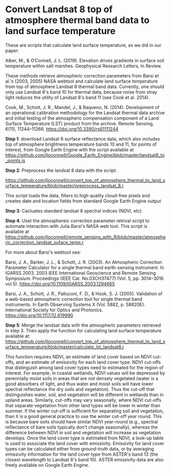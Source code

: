 # Convert Landsat 8 top of atmosphere thermal band data to land surface temperature
These are scripts that calculate land surface temperature, as we did in our paper:

Alber, M., & O’Connell, J. L. (2019). Elevation drives gradients in surface soil temperature within salt marshes. Geophysical Research Letters, In Review.

These methods retrieve atmospheric correction parameters from Barsi et al.'s (2003, 2005) NASA webtool and calculate land surface temperature from top of atmosphere Landsat 8 thermal band data. Currently, one should only use Landsat 8's band 10 for thermal data, because noise from stray light reduces the utility of Landsat 8's band 11 (see Cook et al. 2014).

Cook, M., Schott, J. R., Mandel, J., & Raqueno, N. (2014). Development of an operational calibration methodology for the Landsat thermal data archive and initial testing of the atmospheric compensation component of a Land Surface Temperature (LST) product from the archive. Remote Sensing, 6(11), 11244–11266. https://doi.org/10.3390/rs61111244

**Step 1**: download Landsat 8 surface reflectance data, which also includes top of atmosphere brightness temperature bands 10 and 11,  for points of interest, from Google Earth Engine with the script available at https://github.com/jloconnell/Google_Earth_Engine/blob/master/landsat8_to_points.js

**Step 2**: Preprocess the landsat 8 data with the script:

https://github.com/jloconnell/convert_top_of_atmosphere_thermal_to_land_surface_temperature/blob/master/preprocess_landsat_8.r

This script loads the data, filters to high quality cloud-free pixels and creates date and location fields from standard Google Earth Engine output

**Step 3**: Cacluates standard landsat 8 spectral indices (NDVI, etc)

**Step 4**: Uset the atmosphereic correction parameter retrival script to automate interaction with Julia Barsi's NASA web tool. This script is available at https://github.com/jloconnell/remote_sensing_with_R/blob/master/atmospheric_correction_landsat_suface_temp.r 

For more about Barsi's webtool see: 

Barsi, J. A., Barker, J. L., & Schott, J. R. (2003). An Atmospheric Correction Parameter Calculator for a single thermal band earth-sensing instrument. In IGARSS 2003. 2003 IEEE International Geoscience and Remote Sensing Symposium. Proceedings (IEEE Cat. No.03CH37477) (Vol. 5, pp. 3014–3016 vol.5). https://doi.org/10.1109/IGARSS.2003.1294665

Barsi, J. A., Schott, J. R., Palluconi, F. D., & Hook, S. J. (2005). Validation of a web-based atmospheric correction tool for single thermal band instruments. In Earth Observing Systems X (Vol. 5882, p. 58820E). International Society for Optics and Photonics. https://doi.org/10.1117/12.619990

**Step 5**: Merge the landsat data with the atmospheric parameters retrieved in step 3. Then apply the function for calculating land surface temperature available at:
https://github.com/jloconnell/convert_top_of_atmosphere_thermal_to_land_surface_temperature/blob/master/calculate_lst_landsat8.r

This function requires NDVI, an estimate of land cover based on NDVI cut-offs, and an estimate of emissivity for each land cover type. NDVI cut-offs that distinguish among land cover types need to estimated for the region of interest. For example, in coastal wetlands, NDVI values will be depressed by perennially moist soils in areas that are not densely vegetated (water is a good absorbers of light, and thus water and moist soils will have lower spectral reflectance the dry soils and vegetation). Thus the cut-off that distinguishes water, soil, and vegetation will be different in wetlands than in upland areas. Similarly, cut-offs may vary seasonally, where NDVI cut-offs that separate vegetation from other land types will be lower in winter than summer. If the winter cut-off is sufficient for separating soil and vegetation, than it is a good general practice to use the winter cut-off year round. This is because bare soils should have similar NDVI year-round (e.g., spectral reflectance of bare soils typically don't change seasonally), whereas the difference between NDVI in soil and vegetation will increase as vegetation develops. Once the land cover type is estimated from NDVI, a look-up table is used to associate the land cover with emissivity. Emissivity for land cover types can be calculated either from ground-truth data, or by averaging emissivity information for the land cover type from ASTER's band 13 (the closest wavelength to Landsat 8's band 10). ASTER emissivity data are also freely available on Google Earth Engine.
